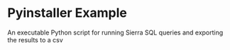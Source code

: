 # Pyinstaller Example
 An executable Python script for running Sierra SQL queries and exporting the results to a csv
